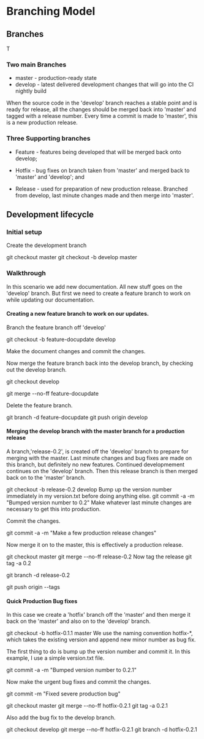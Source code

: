 # Branching Model



## Branches

T

### Two main Branches

- master - production-ready state
- develop - latest delivered development changes that will go into the CI nightly build

When the source code in the 'develop' branch reaches a stable point and is ready for release, all the changes should be merged back into 'master' and tagged with a release number.
Every time a commit is made to 'master', this is a new production release.

### Three Supporting branches

- Feature - features being developed that will be merged back onto develop;

- Hotfix - bug fixes on branch taken from 'master' and merged back to 'master' and 'develop'; and

- Release - used for preparation of new production release. Branched from develop, last minute changes made and then merge into 'master'.


## Development lifecycle

### Initial setup

Create the development branch

git checkout master
git checkout -b develop master

### Walkthrough

In this scenario we add new documentation. All new stuff goes on the 'develop' branch. But first we need to create a feature branch to work on while updating our documentation.

#### Creating a new feature branch to work on our updates.

Branch the feature branch off 'develop'

git checkout -b feature-docupdate develop

Make the document changes and commit the changes.

Now merge the feature branch back into the develop branch, by checking out the develop branch.

git checkout develop

git merge --no-ff feature-docupdate

Delete the feature branch.

git branch -d feature-docupdate
git push origin develop



#### Merging the develop branch with the master branch for a production release

A branch,'release-0.2', is created off the 'develop' branch to prepare for merging with the master. Last minute changes and bug fixes are made on this branch, but definitely no new features. Continued developmement continues on the 'develop' branch. Then this release branch is then merged back on to the 'master' branch.



git checkout -b release-0.2 develop
Bump up the version number immediately in my version.txt before doing anything else.
git commit -a -m "Bumped version number to 0.2"
Make whatever last minute changes are necessary to get this into production.

Commit the changes.

git commit -a -m "Make a few production release changes"

Now merge it on to the master, this is effectively a production release.

git checkout master
git merge --no-ff release-0.2
Now tag the release
git tag -a 0.2

git branch -d release-0.2

git push origin --tags

#### Quick Production Bug fixes

In this case we create a 'hotfix' branch off the 'master' and then merge it back on the 'master' and also on to the 'develop' branch.

git checkout -b hotfix-0.1.1 master
We use the naming convention hotfix-*, which takes the existing version and append new minor number as bug fix.

The first thing to do is bump up the version number and commit it. In this example, I use a simple version.txt file.

git commit -a -m "Bumped version number to 0.2.1"

Now make the urgent bug fixes and commit the changes.

git commit -m "Fixed severe production bug"

git checkout master
git merge --no-ff hotfix-0.2.1
git tag -a 0.2.1



Also add the bug fix to the develop branch.

git checkout develop
git merge --no-ff hotfix-0.2.1
git branch -d hotfix-0.2.1